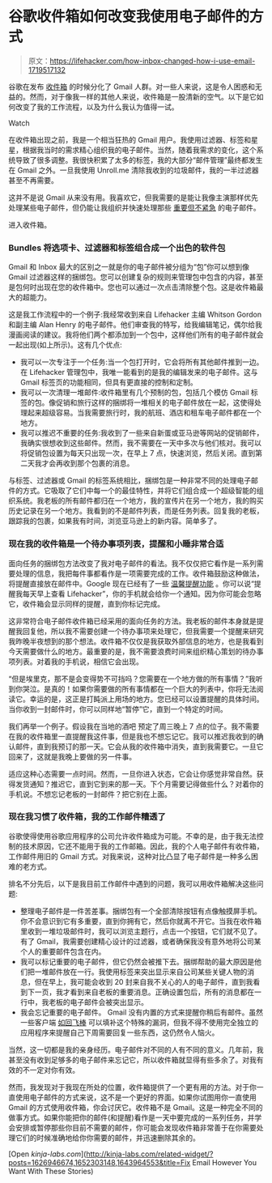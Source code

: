 # 谷歌收件箱如何改变我使用电子邮件的方式

> 原文：<https://lifehacker.com/how-inbox-changed-how-i-use-email-1719517132>

谷歌在发布 [收件箱](https://lifehacker.com/how-googles-new-inbox-works-and-changes-how-you-approa-1652303148) 的时候分化了 Gmail 人群。对一些人来说，这是令人困惑和无益的。然而，对于像我一样的其他人来说，收件箱是一股清新的空气。以下是它如何改变了我的工作流程，以及为什么我认为值得一试。

Watch

在收件箱出现之前，我是一个相当狂热的 Gmail 用户。我使用过滤器、标签和星星，根据我当时的需求精心组织我的电子邮件。当然，随着我需求的变化，这个系统导致了很多调整。我很快积累了太多的标签，我的大部分“邮件管理”最终都发生在 Gmail 之外。一旦我使用 Unroll.me 清除我收到的垃圾邮件，我的一半过滤器甚至不再需要。

这并不是说 Gmail 从来没有用。我喜欢它，但我需要的是能让我像主演那样优先处理某些电子邮件，但仍能让我组织并快速处理那些 [重要但不紧急](http://lifehacker.com/eisenhower-helps-you-prioritize-your-tasks-with-the-urg-5942972#_ga=1.124755663.431406394.1415821409) 的电子邮件。

进入收件箱。

### **Bundles 将选项卡、过滤器和标签组合成一个出色的软件包**

Gmail 和 Inbox 最大的区别之一就是你的电子邮件被分组为“包”你可以想到像 Gmail 过滤器这样的捆绑包。您可以创建复杂的规则来管理包中包含的内容，甚至是包何时出现在您的收件箱中。您也可以通过一次点击清除整个包。这是收件箱最大的超能力。

这是我工作流程中的一个例子:我经常收到来自 Lifehacker 主编 Whitson Gordon 和副主编 Alan Henry 的电子邮件。他们审查我的特写，给我编辑笔记，偶尔给我漫画阅读的建议。我将他们两个都添加到一个包中，这样他们所有的电子邮件就会一起出现(如上所示)。这有几个优点:

*   我可以一次专注于一个任务:当一个包打开时，它会将所有其他邮件推到一边。在 Lifehacker 管理包中，我唯一能看到的是我的编辑发来的电子邮件。这与 Gmail 标签页的功能相同，但具有更直接的控制和定制。
*   我可以一次清理一堆邮件:收件箱里有几个预制的包，包括几个模仿 Gmail 标签的包。像促销和旅行这样的捆绑将一堆相关的电子邮件放在一起，这使得处理起来超级容易。当我需要旅行时，我的航班、酒店和租车电子邮件都在一个地方。
*   我可以推迟不重要的任务:我收到了一些来自新蛋或亚马逊等网站的促销邮件，我确实很想收到这些邮件。然而，我不需要在一天中多次与他们核对。我可以将促销包设置为每天只出现一次，在早上 7 点，快速浏览，然后关闭。直到第二天我才会再收到那个包裹的消息。

与标签、过滤器或 Gmail 的标签系统相比，捆绑包是一种非常不同的处理电子邮件的方式。它吸取了它们中每一个的最佳特性，并将它们组合成一个超级智能的组织系统。我老板的所有邮件都归在一个地方，我的宣传片在另一个地方，我的购买历史记录在另一个地方。我看到的不是邮件列表，而是任务列表。回复我的老板，跟踪我的包裹，如果我有时间，浏览亚马逊上的新内容。简单多了。

### **现在我的收件箱是一个待办事项列表，提醒和小睡非常合适**

面向任务的捆绑包方法改变了我对电子邮件的看法。我不仅仅把它看作是一系列需要处理的信息，我把每件事都看作是一项需要完成的工作。收件箱鼓励这种做法，将提醒直接放在邮件中。Google 现在已经有了一些 [温馨提醒功能](https://hackerspace.kinja.com/using-google-now-for-reminders-507196158) 。你可以说“提醒我每天早上查看 Lifehacker”，你的手机就会给你一个通知。因为你可能会忽略它，收件箱会显示同样的提醒，直到你标记完成。

这非常符合电子邮件收件箱已经采用的面向任务的方法。我老板的邮件本身就是提醒我回复他，所以我不需要创建一个待办事项来处理它，但我需要一个提醒来研究我昨晚半夜想到的那个想法。收件箱不仅仅是我获取外部信息的地方，也是我看到今天需要做什么的地方。最重要的是，我不需要浪费时间来组织精心策划的待办事项列表。对着我的手机说，相信它会出现。

“但是埃里克，那不是会变得势不可挡吗？您需要在一个地方做的所有事情？”我听到你哭泣。是真的！如果你需要做的所有事情都在一个巨大的列表中，你将无法阅读它。幸运的是，这正是打盹派上用场的地方。您已经可以设置提醒的具体时间。当你收到一封邮件时，你可以同样地“暂停”它，直到一个特定的时间。

我们再举一个例子。假设我在当地的酒吧 预定了周三晚上 7 点的位子。我不需要在我的收件箱里一直提醒我这件事，但是我也不想忘记它。我可以推迟我收到的确认邮件，直到我预订的那一天。它会从我的收件箱中消失，直到我需要它。一旦它回来了，这就是我晚上要做的另一件事。

适应这种心态需要一点时间。然而，一旦你进入状态，它会让你感觉非常自然。获得发货通知？推迟它，直到它到来的那一天。下个月需要记得做些什么？对着你的手机说。不想忘记老板的一封邮件？把它别在上面。

### **现在我习惯了收件箱，我的工作邮件糟透了**

谷歌使得使用谷歌应用程序的公司允许收件箱成为可能。不幸的是，由于我无法控制的技术原因，它还不能用于我的工作邮箱。因此，我的个人电子邮件有收件箱，工作邮件用旧的 Gmail 方式。对我来说，这种对比凸显了电子邮件是一种多么困难的老方式。

排名不分先后，以下是我目前工作邮件中遇到的问题，我可以用收件箱解决这些问题:

*   整理电子邮件是一件苦差事。捆绑包有一个全部清除按钮有点像触摸屏手机。你不会意识到它有多重要，直到你拥有它，然后你就离不开它。当我在收件箱里收到一堆垃圾邮件时，我可以浏览主题行，点击一个按钮，它们就不见了。有了 Gmail，我需要创建精心设计的过滤器，或者确保我没有意外地将公司某个人的重要邮件包含在内。
*   我可以标记重要的电子邮件，但它仍然会被推下去。捆绑帮助的最大原因是他们把一堆邮件放在一行。我使用标签来突出显示来自公司某些关键人物的消息，但在早上，我可能会收到 20 封来自我不关心的人的电子邮件，直到我看到下一页，我才看到来自老板的重要消息。正确设置包后，所有的消息都在一行中，我老板的电子邮件会被突出显示。
*   我会忘记重要的电子邮件。 Gmail 没有内置的方式来提醒你稍后有邮件。虽然一些客户端 [如回飞棒](https://lifehacker.com/boomerang-now-allows-location-based-reminders-for-your-1641145414) 可以填补这个特殊的漏洞，但我不得不使用完全独立的应用程序来提醒自己下周需要回复一些东西，这仍然令人恼火。

当然，这一切都是我的亲身经历。电子邮件对不同的人有不同的意义。几年前，我甚至没有收到足够多的电子邮件来忘记它，所以收件箱就显得有些多余了。对我有效的不一定对你有效。

然而，我发现对于我现在所处的位置，收件箱提供了一个更有用的方法。对于你一直使用电子邮件的方式来说，这不是一个更好的界面。如果你试图用你一直使用 Gmail 的方式使用收件箱，你会讨厌它。收件箱不是 Gmail。这是一种完全不同的做事方式。如果你能把你的邮件(和提醒)看作是一天中要完成的一系列任务，并学会安排或暂停那些你目前不需要的邮件，你可能会发现收件箱非常善于在你需要处理它们的时候准确地给你你需要的邮件，并迅速删除其余的。

[Open *kinja-labs.com*](http://kinja-labs.com/related-widget/?posts=1626946674,1652303148,1643964553&title=Fix Email However You Want With These Stories)